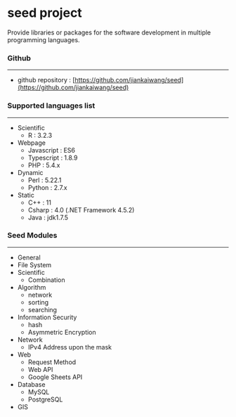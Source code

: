 # seed project

Provide libraries or packages for the software development in multiple programming languages.

### Github

---

* github repository : [https://github.com/jiankaiwang/seed](https://github.com/jiankaiwang/seed)

### Supported languages list

---

* Scientific
  * R : 3.2.3
* Webpage
  * Javascript : ES6
  * Typescript : 1.8.9
  * PHP : 5.4.x
* Dynamic
  * Perl : 5.22.1
  * Python : 2.7.x
* Static
  * C++ : 11
  * Csharp : 4.0 \(.NET Framework 4.5.2\)
  * Java : jdk1.7.5

### Seed Modules

---

* General
* File System
* Scientific
  * Combination
* Algorithm
  * network
  * sorting
  * searching
* Information Security
  * hash
  * Asymmetric Encryption
* Network
  * IPv4 Address upon the mask
* Web
  * Request Method
  * Web API
  * Google Sheets API
* Database
  * MySQL
  * PostgreSQL
* GIS



